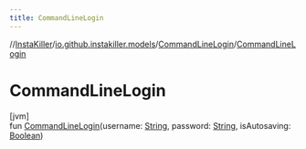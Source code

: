 ```yaml
---
title: CommandLineLogin
---
```

//[InstaKiller](../../../index.html)/[io.github.instakiller.models](../index.html)/[CommandLineLogin](index.html)/[CommandLineLogin](-command-line-login.html)



# CommandLineLogin



[jvm]\
fun [CommandLineLogin](-command-line-login.html)(username: [String](https://kotlinlang.org/api/latest/jvm/stdlib/kotlin/-string/index.html), password: [String](https://kotlinlang.org/api/latest/jvm/stdlib/kotlin/-string/index.html), isAutosaving: [Boolean](https://kotlinlang.org/api/latest/jvm/stdlib/kotlin/-boolean/index.html))




